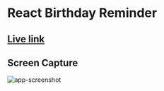 # React Birthday Reminder
 
## [Live link](https://react-birthday-reminder-seven.vercel.app/)

## Screen Capture
![app-screenshot](https://user-images.githubusercontent.com/113245457/202844826-c413c23f-a9b6-419b-a598-6b38a1dce698.JPG)

